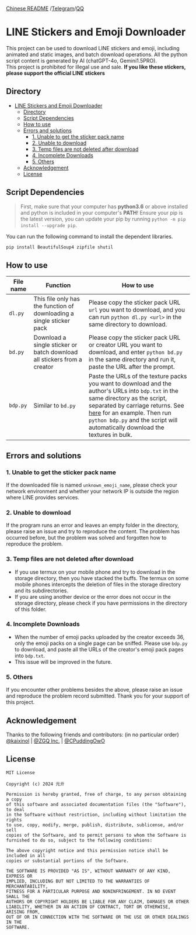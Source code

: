 [Chinese README](../README.md) /[Telegram](https://t.me/yume_yuki)/[QQ](https://qm.qq.com/q/dCn4enLQly)

# LINE Stickers and Emoji Downloader

This project can be used to download LINE stickers and emoji, including animated and static images, and batch download operations. All the python script content is generated by AI (chatGPT-4o, Gemini1.5PRO).  
This project is prohibited for illegal use and sale. **If you like these stickers, please support the official LINE stickers**

## Directory

- [LINE Stickers and Emoji Downloader](#line-stickers-and-emoji-downloader)
  - [Directory](#directory)
  - [Script Dependencies](#script-dependencies)
  - [How to use](#how-to-use)
  - [Errors and solutions](#errors-and-solutions)
    - [1. Unable to get the sticker pack name](#1-unable-to-get-the-sticker-pack-name)
    - [2. Unable to download](#2-unable-to-download)
    - [3. Temp files are not deleted after download](#3-temp-files-are-not-deleted-after-download)
    - [4. Incomplete Downloads](#4-incomplete-downloads)
    - [5. Others](#5-others)
  - [Acknowledgement](#acknowledgement)
  - [License](#license)

## Script Dependencies

> First, make sure that your computer has **python3.6** or above installed and python is included in your computer's **PATH**! Ensure your pip is the latest version, you can update your pip by running `python -m pip install --upgrade pip`.

You can run the following command to install the dependent libraries.
```bash
pip install BeautifulSoup4 zipfile shutil
```

## How to use

| File name | Function                                                                | How to use                                                       |
|-----------|-------------------------------------------------------------------------|------------------------------------------------------------------|
| `dl.py`   | This file only has the function of downloading a single sticker pack    | Please copy the sticker pack URL `url` you want to download, and you can run `python dl.py <url>` in the same directory to download.                                  |
| `bd.py`   | Download a single sticker or batch download all stickers from a creator | Please copy the sticker pack URL or creator URL you want to download, and enter `python bd.py` in the same directory and run it, paste the URL after the prompt. |
| `bdp.py`  | Similar to `bd.py`                                                      | Paste the URLs of the texture packs you want to download and the author's URLs into `bdp.txt` in the same directory as the script, separated by carriage returns. See [here](./docs/bdp.txt) for an example. Then run `python bdp.py` and the script will automatically download the textures in bulk.                                     |

## Errors and solutions

### 1. Unable to get the sticker pack name
If the downloaded file is named `unknown_emoji_name`, please check your network environment and whether your network IP is outside the region where LINE provides services.

### 2. Unable to download
If the program runs an error and leaves an empty folder in the directory, please raise an issue and try to reproduce the content. The problem has occurred before, but the problem was solved and forgotten how to reproduce the problem.

### 3. Temp files are not deleted after download
- If you use termux on your mobile phone and try to download in the storage directory, then you have stacked the buffs. The termux on some mobile phones intercepts the deletion of files in the storage directory and its subdirectories.
- If you are using another device or the error does not occur in the storage directory, please check if you have permissions in the directory of this folder.

### 4. Incomplete Downloads
- When the number of emoji packs uploaded by the creator exceeds 36, only the emoji packs on a single page can be sniffed. Please use `bdp.py` to download, and paste all the URLs of the creator's emoji pack pages into `bdp.txt`.
- This issue will be improved in the future.

### 5. Others
If you encounter other problems besides the above, please raise an issue and reproduce the problem record submitted. Thank you for your support of this project.

## Acknowledgement

Thanks to the following friends and contributors: (in no particular order)  
[@kaixinol](https://github.com/kaixinol) | [@ZGQ Inc.](https://github.com/ZGQ-inc) | [@CPuddingOwO](https://github.com/CPuddingOwO) 

## License

```
MIT License

Copyright (c) 2024 元亓

Permission is hereby granted, free of charge, to any person obtaining a copy
of this software and associated documentation files (the "Software"), to deal
in the Software without restriction, including without limitation the rights
to use, copy, modify, merge, publish, distribute, sublicense, and/or sell
copies of the Software, and to permit persons to whom the Software is
furnished to do so, subject to the following conditions:

The above copyright notice and this permission notice shall be included in all
copies or substantial portions of the Software.

THE SOFTWARE IS PROVIDED "AS IS", WITHOUT WARRANTY OF ANY KIND, EXPRESS OR
IMPLIED, INCLUDING BUT NOT LIMITED TO THE WARRANTIES OF MERCHANTABILITY,
FITNESS FOR A PARTICULAR PURPOSE AND NONINFRINGEMENT. IN NO EVENT SHALL THE
AUTHORS OR COPYRIGHT HOLDERS BE LIABLE FOR ANY CLAIM, DAMAGES OR OTHER
LIABILITY, WHETHER IN AN ACTION OF CONTRACT, TORT OR OTHERWISE, ARISING FROM,
OUT OF OR IN CONNECTION WITH THE SOFTWARE OR THE USE OR OTHER DEALINGS IN THE
SOFTWARE.
```